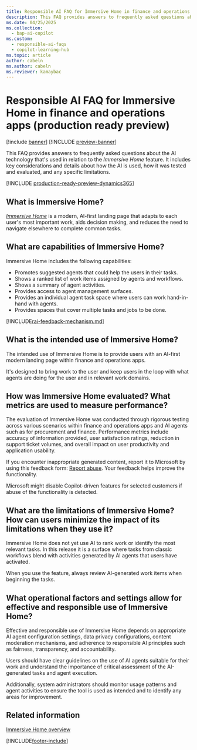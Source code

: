 ```yaml
---
title: Responsible AI FAQ for Immersive Home in finance and operations apps (production ready preview)
description: This FAQ provides answers to frequently asked questions about the AI technology that's used in connection with Immersive Home. It includes key considerations and details about how the AI is used, how it was tested and evaluated, and any specific limitations.
ms.date: 04/25/2025
ms.collection:
  - bap-ai-copilot
ms.custom:
  - responsible-ai-faqs
  - copilot-learning-hub
ms.topic: article
author: cabeln
ms.author: cabeln
ms.reviewer: kamaybac
---
```


# Responsible AI FAQ for Immersive Home in finance and operations apps (production ready preview)

[!include [banner](../includes/banner.md)]
[!INCLUDE [preview-banner](~/../shared-content/shared/preview-includes/preview-banner.md)]

This FAQ provides answers to frequently asked questions about the AI technology that's used in relation to the *Immersive Home* feature. It includes key considerations and details about how the AI is used, how it was tested and evaluated, and any specific limitations.

[!INCLUDE [production-ready-preview-dynamics365](~/../shared-content/shared/preview-includes/production-ready-preview-dynamics365.md)]

## What is Immersive Home?

[*Immersive Home*](immersive-home.md) is a modern, AI-first landing page that adapts to each user's most important work, aids decision making, and reduces the need to navigate elsewhere to complete common tasks.

## What are capabilities of Immersive Home?

Immersive Home includes the following capabilities:

- Promotes suggested agents that could help the users in their tasks.
- Shows a ranked list of work items assigned by agents and workflows.
- Shows a summary of agent activities.
- Provides access to agent management surfaces.
- Provides an individual agent task space where users can work hand-in-hand with agents.
- Provides spaces that cover multiple tasks and jobs to be done.

[!INCLUDE[rai-feedback-mechanism.md](../../../includes/rai-feedback-mechanism.md)]

## What is the intended use of Immersive Home?

The intended use of Immersive Home is to provide users with an AI-first modern landing page within finance and operations apps.

It's designed to bring work to the user and keep users in the loop with what agents are doing for the user and in relevant work domains.

## How was Immersive Home evaluated? What metrics are used to measure performance?

The evaluation of Immersive Home was conducted through rigorous testing across various scenarios within finance and operations apps and AI agents such as for procurement and finance. Performance metrics include accuracy of information provided, user satisfaction ratings, reduction in support ticket volumes, and overall impact on user productivity and application usability.

If you encounter inappropriate generated content, report it to Microsoft by using this feedback form: [Report abuse](https://msrc.microsoft.com/report). Your feedback helps improve the functionality.

Microsoft might disable Copilot-driven features for selected customers if abuse of the functionality is detected.

## What are the limitations of Immersive Home? How can users minimize the impact of its limitations when they use it?

Immersive Home does not yet use AI to rank work or identify the most relevant tasks. In this release it is a surface where tasks from classic workflows blend with activities generated by AI agents that users have activated.

When you use the feature, always review AI-generated work items when beginning the tasks.

## What operational factors and settings allow for effective and responsible use of Immersive Home?

Effective and responsible use of Immersive Home depends on appropriate AI agent configuration settings, data privacy configurations, content moderation mechanisms, and adherence to responsible AI principles such as fairness, transparency, and accountability.

Users should have clear guidelines on the use of AI agents suitable for their work and understand the importance of critical assessment of the AI-generated tasks and agent execution.

Additionally, system administrators should monitor usage patterns and agent activities to ensure the tool is used as intended and to identify any areas for improvement.

## Related information

[Immersive Home overview](immersive-home.md)

[!INCLUDE[footer-include](../../../includes/footer-banner.md)]
